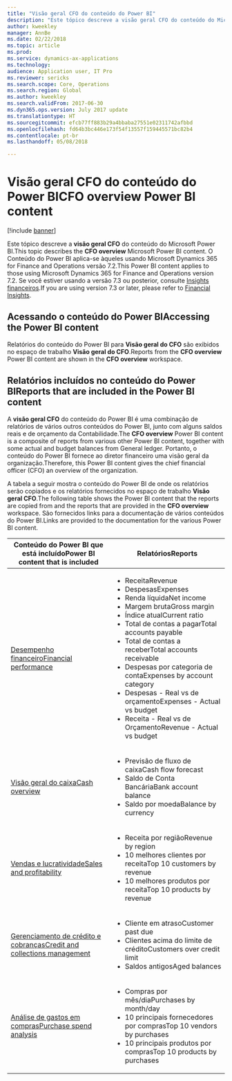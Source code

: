 ```yaml
---
title: "Visão geral CFO do conteúdo do Power BI"
description: "Este tópico descreve a visão geral CFO do conteúdo do Microsoft Power BI."
author: kweekley
manager: AnnBe
ms.date: 02/22/2018
ms.topic: article
ms.prod: 
ms.service: dynamics-ax-applications
ms.technology: 
audience: Application user, IT Pro
ms.reviewer: sericks
ms.search.scope: Core, Operations
ms.search.region: Global
ms.author: kweekley
ms.search.validFrom: 2017-06-30
ms.dyn365.ops.version: July 2017 update
ms.translationtype: HT
ms.sourcegitcommit: efcb77ff883b29a4bbaba27551e02311742afbbd
ms.openlocfilehash: fd64b3bc446e173f54f13557f159445571bc82b4
ms.contentlocale: pt-br
ms.lasthandoff: 05/08/2018

---
```


# <a name="cfo-overview-power-bi-content"></a><span data-ttu-id="b2e00-103">Visão geral CFO do conteúdo do Power BI</span><span class="sxs-lookup"><span data-stu-id="b2e00-103">CFO overview Power BI content</span></span>

[!include [banner](../includes/banner.md)] 

<span data-ttu-id="b2e00-104">Este tópico descreve a **visão geral CFO** do conteúdo do Microsoft Power BI.</span><span class="sxs-lookup"><span data-stu-id="b2e00-104">This topic describes the **CFO overview** Microsoft Power BI content.</span></span> <span data-ttu-id="b2e00-105">O Conteúdo do Power BI aplica-se àqueles usando Microsoft Dynamics 365 for Finance and Operations versão 7.2.</span><span class="sxs-lookup"><span data-stu-id="b2e00-105">This Power BI content applies to those using Microsoft Dynamics 365 for Finance and Operations version 7.2.</span></span> <span data-ttu-id="b2e00-106">Se você estiver usando a versão 7.3 ou posterior, consulte [Insights financeiros](financial-insights.md).</span><span class="sxs-lookup"><span data-stu-id="b2e00-106">If you are using version 7.3 or later, please refer to [Financial Insights](financial-insights.md).</span></span>


## <a name="accessing-the-power-bi-content"></a><span data-ttu-id="b2e00-107">Acessando o conteúdo do Power BI</span><span class="sxs-lookup"><span data-stu-id="b2e00-107">Accessing the Power BI content</span></span>

<span data-ttu-id="b2e00-108">Relatórios do conteúdo do Power BI para **Visão geral do CFO** são exibidos no espaço de trabalho **Visão geral do CFO**.</span><span class="sxs-lookup"><span data-stu-id="b2e00-108">Reports from the **CFO overview** Power BI content are shown in the **CFO overview** workspace.</span></span>

## <a name="reports-that-are-included-in-the-power-bi-content"></a><span data-ttu-id="b2e00-109">Relatórios incluídos no conteúdo do Power BI</span><span class="sxs-lookup"><span data-stu-id="b2e00-109">Reports that are included in the Power BI content</span></span>
<span data-ttu-id="b2e00-110">A **visão geral CFO** do conteúdo do Power BI é uma combinação de relatórios de vários outros conteúdos do Power BI, junto com alguns saldos reais e de orçamento da Contabilidade.</span><span class="sxs-lookup"><span data-stu-id="b2e00-110">The **CFO overview** Power BI content is a composite of reports from various other Power BI content, together with some actual and budget balances from General ledger.</span></span> <span data-ttu-id="b2e00-111">Portanto, o conteúdo do Power BI fornece ao diretor financeiro uma visão geral da organização.</span><span class="sxs-lookup"><span data-stu-id="b2e00-111">Therefore, this Power BI content gives the chief financial officer (CFO) an overview of the organization.</span></span>

<span data-ttu-id="b2e00-112">A tabela a seguir mostra o conteúdo do Power BI de onde os relatórios serão copiados e os relatórios fornecidos no espaço de trabalho **Visão geral CFO**.</span><span class="sxs-lookup"><span data-stu-id="b2e00-112">The following table shows the Power BI content that the reports are copied from and the reports that are provided in the **CFO overview** workspace.</span></span> <span data-ttu-id="b2e00-113">São fornecidos links para a documentação de vários conteúdos do Power BI.</span><span class="sxs-lookup"><span data-stu-id="b2e00-113">Links are provided to the documentation for the various Power BI content.</span></span>

| <span data-ttu-id="b2e00-114">Conteúdo do Power BI que está incluído</span><span class="sxs-lookup"><span data-stu-id="b2e00-114">Power BI content that is included</span></span>     | <span data-ttu-id="b2e00-115">Relatórios</span><span class="sxs-lookup"><span data-stu-id="b2e00-115">Reports</span></span> |
|---------------------------------------|---------|
| [<span data-ttu-id="b2e00-116">Desempenho financeiro</span><span class="sxs-lookup"><span data-stu-id="b2e00-116">Financial performance</span></span>](financial-performance-power-bi-content-pack.md) | <ul><li><span data-ttu-id="b2e00-117">Receita</span><span class="sxs-lookup"><span data-stu-id="b2e00-117">Revenue</span></span></li><li><span data-ttu-id="b2e00-118">Despesas</span><span class="sxs-lookup"><span data-stu-id="b2e00-118">Expenses</span></span></li><li><span data-ttu-id="b2e00-119">Renda líquida</span><span class="sxs-lookup"><span data-stu-id="b2e00-119">Net income</span></span></li><li><span data-ttu-id="b2e00-120">Margem bruta</span><span class="sxs-lookup"><span data-stu-id="b2e00-120">Gross margin</span></span></li><li><span data-ttu-id="b2e00-121">Índice atual</span><span class="sxs-lookup"><span data-stu-id="b2e00-121">Current ratio</span></span></li><li><span data-ttu-id="b2e00-122">Total de contas a pagar</span><span class="sxs-lookup"><span data-stu-id="b2e00-122">Total accounts payable</span></span></li><li><span data-ttu-id="b2e00-123">Total de contas a receber</span><span class="sxs-lookup"><span data-stu-id="b2e00-123">Total accounts receivable</span></span></li><li><span data-ttu-id="b2e00-124">Despesas por categoria de conta</span><span class="sxs-lookup"><span data-stu-id="b2e00-124">Expenses by account category</span></span></li><li><span data-ttu-id="b2e00-125">Despesas - Real vs de orçamento</span><span class="sxs-lookup"><span data-stu-id="b2e00-125">Expenses - Actual vs budget</span></span></li><li><span data-ttu-id="b2e00-126">Receita - Real vs de Orçamento</span><span class="sxs-lookup"><span data-stu-id="b2e00-126">Revenue - Actual vs budget</span></span></li></ul> |
| [<span data-ttu-id="b2e00-127">Visão geral do caixa</span><span class="sxs-lookup"><span data-stu-id="b2e00-127">Cash overview</span></span>](../../financials/cash-bank-management/Cash-Overview-Power-BI-content.md) | <ul><li><span data-ttu-id="b2e00-128">Previsão de fluxo de caixa</span><span class="sxs-lookup"><span data-stu-id="b2e00-128">Cash flow forecast</span></span></li><li><span data-ttu-id="b2e00-129">Saldo de Conta Bancária</span><span class="sxs-lookup"><span data-stu-id="b2e00-129">Bank account balance</span></span></li><li><span data-ttu-id="b2e00-130">Saldo por moeda</span><span class="sxs-lookup"><span data-stu-id="b2e00-130">Balance by currency</span></span></li></ul> |
| [<span data-ttu-id="b2e00-131">Vendas e lucratividade</span><span class="sxs-lookup"><span data-stu-id="b2e00-131">Sales and profitability</span></span>](sales-profitability-performance-content-pack.md) | <ul><li><span data-ttu-id="b2e00-132">Receita por região</span><span class="sxs-lookup"><span data-stu-id="b2e00-132">Revenue by region</span></span></li><li><span data-ttu-id="b2e00-133">10 melhores clientes por receita</span><span class="sxs-lookup"><span data-stu-id="b2e00-133">Top 10 customers by revenue</span></span></li><li><span data-ttu-id="b2e00-134">10 melhores produtos por receita</span><span class="sxs-lookup"><span data-stu-id="b2e00-134">Top 10 products by revenue</span></span></li></ul> |
| [<span data-ttu-id="b2e00-135">Gerenciamento de crédito e cobranças</span><span class="sxs-lookup"><span data-stu-id="b2e00-135">Credit and collections management</span></span>](../../financials/accounts-receivable/credit-collections-power-bi.md) | <ul><li><span data-ttu-id="b2e00-136">Cliente em atraso</span><span class="sxs-lookup"><span data-stu-id="b2e00-136">Customer past due</span></span></li><li><span data-ttu-id="b2e00-137">Clientes acima do limite de crédito</span><span class="sxs-lookup"><span data-stu-id="b2e00-137">Customers over credit limit</span></span></li><li><span data-ttu-id="b2e00-138">Saldos antigos</span><span class="sxs-lookup"><span data-stu-id="b2e00-138">Aged balances</span></span></li></ul> |
| [<span data-ttu-id="b2e00-139">Análise de gastos em compras</span><span class="sxs-lookup"><span data-stu-id="b2e00-139">Purchase spend analysis</span></span>](../../financials/accounts-receivable/credit-collections-power-bi.md) | <ul><li><span data-ttu-id="b2e00-140">Compras por mês/dia</span><span class="sxs-lookup"><span data-stu-id="b2e00-140">Purchases by month/day</span></span></li><li><span data-ttu-id="b2e00-141">10 principais fornecedores por compras</span><span class="sxs-lookup"><span data-stu-id="b2e00-141">Top 10 vendors by purchases</span></span></li><li><span data-ttu-id="b2e00-142">10 principais produtos por compras</span><span class="sxs-lookup"><span data-stu-id="b2e00-142">Top 10 products by purchases</span></span></li></ul> |



